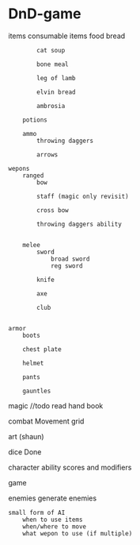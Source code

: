 # DnD-game
items 
    consumable items
        food
            bread 
            
            cat soup 
            
            bone meal
            
            leg of lamb 
            
            elvin bread
            
            ambrosia
        
        potions
        
        ammo 
            throwing daggers
            
            arrows
    
    wepons 
        ranged
            bow
            
            staff (magic only revisit)
            
            cross bow
            
            throwing daggers ability 
            
        
        melee
            sword 
                broad sword
                reg sword
                                
            knife
            
            axe
            
            club
            
            
    armor 
        boots 
        
        chest plate
        
        helmet
        
        pants
        
        gauntles
        


magic 
    //todo read hand book

combat 
    Movement grid


art         (shaun)


dice
    Done

character
    ability scores and modifiers


game


enemies 
    generate enemies
    
    small form of AI
        when to use items
        when/where to move
        what wepon to use (if multiple)
